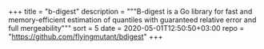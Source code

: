 +++
title = "b-digest"
description = """B-digest is a Go library for fast and memory-efficient
estimation of quantiles with guaranteed relative error and full mergeability"""
sort = 5
date = 2020-05-01T12:50:50+03:00
repo = "https://github.com/flyingmutant/bdigest"
+++
